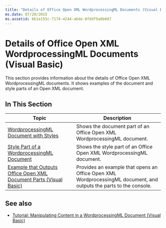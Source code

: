 ```yaml
---
title: "Details of Office Open XML WordprocessingML Documents (Visual Basic)"
ms.date: 07/20/2015
ms.assetid: 6b1e155c-7174-4244-a6de-0fddf9a0b0d7
---
```

# Details of Office Open XML WordprocessingML Documents (Visual Basic)
This section provides information about the details of Office Open XML WordprocessingML documents. It shows examples of the document and style parts of an Open XML document.  
  
## In This Section  
  
|Topic|Description|  
|-----------|-----------------|  
|[WordprocessingML Document with Styles](../../../../visual-basic/programming-guide/concepts/linq/wordprocessingml-document-with-styles.md)|Shows the document part of an Office Open XML WordprocessingML document.|  
|[Style Part of a WordprocessingML Document](../../../../visual-basic/programming-guide/concepts/linq/style-part-of-a-wordprocessingml-document.md)|Shows the style part of an Office Open XML WordprocessingML document.|  
|[Example that Outputs Office Open XML Document Parts (Visual Basic)](../../../../visual-basic/programming-guide/concepts/linq/example-that-outputs-office-open-xml-document-parts.md)|Provides an example that opens an Office Open XML WordprocessingML document, and outputs the parts to the console.|  
  
## See also
- [Tutorial: Manipulating Content in a WordprocessingML Document (Visual Basic)](../../../../visual-basic/programming-guide/concepts/linq/tutorial-manipulating-content-in-a-wordprocessingml-document.md)
